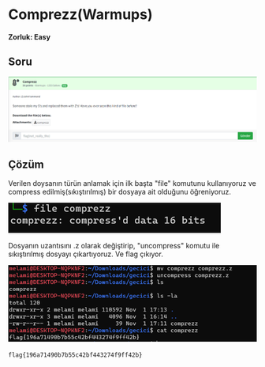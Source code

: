 # Comprezz(Warmups)
#### Zorluk: Easy

## Soru 
![Soru](https://github.com/K4lender/HuntressCTF23_WriteUps/blob/main/Warmups/Comprezz/comprezz.png)

## Çözüm
Verilen doysanın türün anlamak için ilk başta "file" komutunu kullanıyoruz ve compress edilmiş(sıkıştırılmış) bir dosyaya ait olduğunu öğreniyoruz.

![](https://github.com/K4lender/HuntressCTF23_WriteUps/blob/main/Warmups/Comprezz/file_command.png)

Dosyanın uzantısını .z olarak değiştirip, "uncompress" komutu ile sıkıştırılmış dosyayı çıkartıyoruz. Ve flag çıkıyor.

![](https://github.com/K4lender/HuntressCTF23_WriteUps/blob/main/Warmups/Comprezz/Screenshot_1.png)

```flag{196a71490b7b55c42bf443274f9ff42b}```